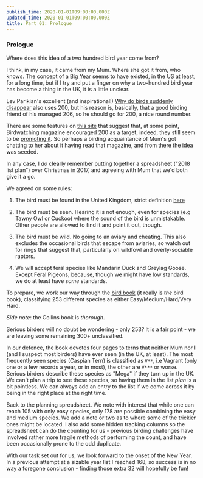 ```yaml
---
publish_time: 2020-01-01T09:00:00.000Z
updated_time: 2020-01-01T09:00:00.000Z
title: Part 01: Prologue
---
```

### Prologue

Where does this idea of a two hundred bird year come from?

I think, in my case, it came from my Mum. Where she got it from, who
knows. The concept of a [Big
Year](https://en.wikipedia.org/wiki/Big_year) seems to have existed,
in the US at least, for a long time, but if I try and put a finger on
why a two-hundred bird year has become a thing in the UK, it is a
little unclear.

Lev Parikian's excellent (and inspirational!) [Why do birds suddenly
disappear](https://unbound.com/books/why-do-birds-suddenly-disappear/)
also uses 200, but his reason is, basically, that a good birding friend of
his managed 206, so he should go for 200, a nice round number.

There are some features on [this
site](https://www.birdwatching.co.uk/my-200-bird-list) that suggest
that, at some point, Birdwatching magazine encouraged 200 as a target,
indeed, they still seem to be [promoting
it](https://www.birdwatching.co.uk/my200). So perhaps a birding
acquaintance of Mum's got chatting to her about it having read that
magazine, and from there the idea was seeded.

In any case, I _do_ clearly remember putting together a spreadsheet
("2018 list plan") over Christmas in 2017, and agreeing with Mum that
we'd both give it a go.

We agreed on some rules:

1. The bird must be found in the United Kingdom, strict definition
[here](https://en.wikipedia.org/wiki/United_Kingdom)

2. The bird must be seen. Hearing it is not enough, even for species
(e.g Tawny Owl or Cuckoo) where the sound of the bird is
unmistakable. Other people are allowed to find it and point it out,
though.

3. The bird must be wild. No going to an aviary and cheating. This
also excludes the occasional birds that escape from aviaries, so watch
out for rings that suggest that, particularly on wildfowl and
overly-sociable raptors.

4. We will accept feral species like Mandarin Duck and Greylag
Goose. Except Feral Pigeons, because, though we might have low
standards, we do at least have _some_ standards.

To prepare, we work our way through the [bird
book](https://www.nhbs.com/collins-bird-guide-book) (it really is
_the_ bird book), classifying 253 different species as either
Easy/Medium/Hard/Very Hard. 

*Side note*: the Collins book is _thorough_.

Serious birders will no doubt be wondering - only 253? It is a fair
point - we are leaving some remaining 300+ unclassified.

In our defence, the book devotes four pages to terns that neither Mum
nor I (and I suspect most birders) have ever seen (in the UK, at
least). The most frequently seen species (Caspian Tern) is classified
as `V**`, i.e Vagrant (only one or a few records a year, or in most),
the other are `V***` or worse. Serious birders describe these species as
"Mega" if they turn up in the UK. We can't plan a trip to see these
species, so having them in the list _plan_ is a bit pointless. We can
always add an entry to the list if we come across it by being in the
right place at the right time.

Back to the planning spreadsheet. We note with interest that while one
can reach 105 with only easy species, only 178 are possible combining
the easy and medium species. We add a note or two as to where some of
the trickier ones might be located. I also add some hidden tracking
columns so the spreadsheet can do the counting for us - previous
birding challenges have involved rather more fragile methods of
performing the count, and have been occasionally prone to the odd
duplicate.

With our task set out for us, we look forward to the onset of the New
Year. In a previous attempt at a sizable year list I reached 168, so
success is in no way a foregone conclusion - finding those extra 32
will hopefully be fun!
